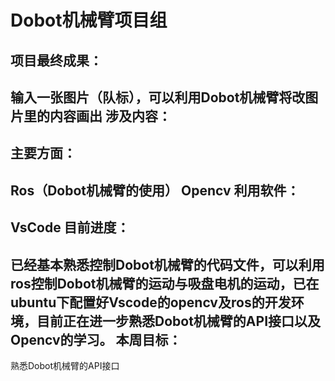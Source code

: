 ﻿Dobot机械臂项目组
=
项目最终成果：
--
输入一张图片（队标），可以利用Dobot机械臂将改图片里的内容画出
涉及内容：
--
主要方面：
--
Ros（Dobot机械臂的使用）   Opencv
利用软件：
--
VsCode
目前进度：
--
已经基本熟悉控制Dobot机械臂的代码文件，可以利用ros控制Dobot机械臂的运动与吸盘电机的运动，已在ubuntu下配置好Vscode的opencv及ros的开发环境，目前正在进一步熟悉Dobot机械臂的API接口以及Opencv的学习。
本周目标：
--
熟悉Dobot机械臂的API接口

